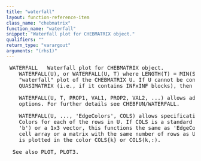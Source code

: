 ```yaml
---
title: "waterfall"
layout: function-reference-item
class_name: "chebmatrix"
function_name: "waterfall"
snippet: "Waterfall plot for CHEBMATRIX object."
qualifiers: ""
return_type: "varargout"
arguments: "(rhs1)"
---
```


<pre class="help-text"> WATERFALL   Waterfall plot for CHEBMATRIX object.
    WATERFALL(U), or WATERFALL(U, T) where LENGTH(T) = MIN(SIZE(U)), plots a
    "waterfall" plot of the CHEBMATRIX U. If U cannot be converted to a
    QUASIMATRIX (i.e., if it contains INFxINF blocks), then an error is thrown.
 
    WATERFALL(U, T, PROP1, VAL1, PROP2, VAL2, ...) allows additional plotting
    options. For further details see CHEBFUN/WATERFALL.
 
    WATERFALL(U, ..., 'EdgeColors', COLS) allows specification of the Edge
    Colors for each of the rows in U. If COLS is a standard color string (e.g.,
    'b') or a 1x3 vector, this functions the same as 'EdgeColor'. If COLs is a
    cell array or a matrix with the same number of rows as U, the kth row of U
    is plotted in the color COLS{k} or COLS(k,:).
 
  See also PLOT, PLOT3.
</pre>